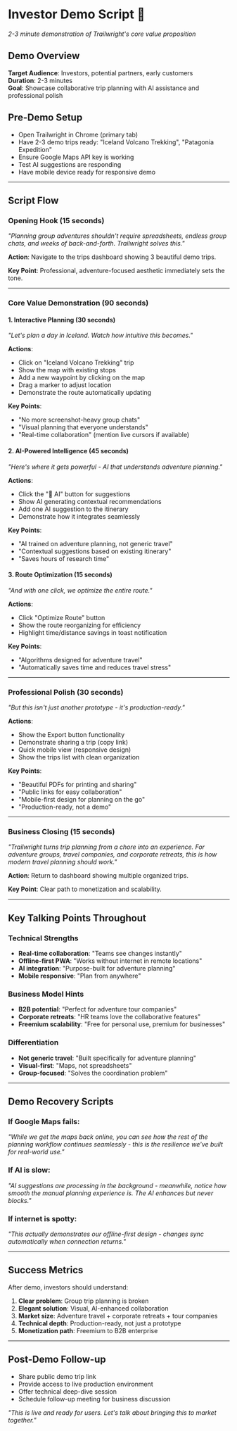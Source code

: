 # Investor Demo Script 🎯

*2-3 minute demonstration of Trailwright's core value proposition*

## Demo Overview
**Target Audience**: Investors, potential partners, early customers  
**Duration**: 2-3 minutes  
**Goal**: Showcase collaborative trip planning with AI assistance and professional polish

## Pre-Demo Setup
- Open Trailwright in Chrome (primary tab)
- Have 2-3 demo trips ready: "Iceland Volcano Trekking", "Patagonia Expedition"  
- Ensure Google Maps API key is working
- Test AI suggestions are responding
- Have mobile device ready for responsive demo

---

## Script Flow

### Opening Hook (15 seconds)
*"Planning group adventures shouldn't require spreadsheets, endless group chats, and weeks of back-and-forth. Trailwright solves this."*

**Action**: Navigate to the trips dashboard showing 3 beautiful demo trips.

**Key Point**: Professional, adventure-focused aesthetic immediately sets the tone.

---

### Core Value Demonstration (90 seconds)

#### 1. Interactive Planning (30 seconds)
*"Let's plan a day in Iceland. Watch how intuitive this becomes."*

**Actions**:
- Click on "Iceland Volcano Trekking" trip
- Show the map with existing stops
- Add a new waypoint by clicking on the map
- Drag a marker to adjust location
- Demonstrate the route automatically updating

**Key Points**:
- "No more screenshot-heavy group chats"
- "Visual planning that everyone understands"
- "Real-time collaboration" (mention live cursors if available)

#### 2. AI-Powered Intelligence (45 seconds)
*"Here's where it gets powerful - AI that understands adventure planning."*

**Actions**:
- Click the "🤖 AI" button for suggestions
- Show AI generating contextual recommendations
- Add one AI suggestion to the itinerary
- Demonstrate how it integrates seamlessly

**Key Points**:
- "AI trained on adventure planning, not generic travel"
- "Contextual suggestions based on existing itinerary"
- "Saves hours of research time"

#### 3. Route Optimization (15 seconds)
*"And with one click, we optimize the entire route."*

**Actions**:
- Click "Optimize Route" button
- Show the route reorganizing for efficiency
- Highlight time/distance savings in toast notification

**Key Points**:
- "Algorithms designed for adventure travel"
- "Automatically saves time and reduces travel stress"

---

### Professional Polish (30 seconds)
*"But this isn't just another prototype - it's production-ready."*

**Actions**:
- Show the Export button functionality
- Demonstrate sharing a trip (copy link)
- Quick mobile view (responsive design)
- Show the trips list with clean organization

**Key Points**:
- "Beautiful PDFs for printing and sharing"
- "Public links for easy collaboration"
- "Mobile-first design for planning on the go"
- "Production-ready, not a demo"

---

### Business Closing (15 seconds)
*"Trailwright turns trip planning from a chore into an experience. For adventure groups, travel companies, and corporate retreats, this is how modern travel planning should work."*

**Action**: Return to dashboard showing multiple organized trips.

**Key Point**: Clear path to monetization and scalability.

---

## Key Talking Points Throughout

### Technical Strengths
- **Real-time collaboration**: "Teams see changes instantly"
- **Offline-first PWA**: "Works without internet in remote locations"
- **AI integration**: "Purpose-built for adventure planning"
- **Mobile responsive**: "Plan from anywhere"

### Business Model Hints
- **B2B potential**: "Perfect for adventure tour companies"
- **Corporate retreats**: "HR teams love the collaborative features"
- **Freemium scalability**: "Free for personal use, premium for businesses"

### Differentiation
- **Not generic travel**: "Built specifically for adventure planning"
- **Visual-first**: "Maps, not spreadsheets"
- **Group-focused**: "Solves the coordination problem"

---

## Demo Recovery Scripts

### If Google Maps fails:
*"While we get the maps back online, you can see how the rest of the planning workflow continues seamlessly - this is the resilience we've built for real-world use."*

### If AI is slow:
*"AI suggestions are processing in the background - meanwhile, notice how smooth the manual planning experience is. The AI enhances but never blocks."*

### If internet is spotty:
*"This actually demonstrates our offline-first design - changes sync automatically when connection returns."*

---

## Success Metrics
After demo, investors should understand:

1. **Clear problem**: Group trip planning is broken
2. **Elegant solution**: Visual, AI-enhanced collaboration
3. **Market size**: Adventure travel + corporate retreats + tour companies
4. **Technical depth**: Production-ready, not just a prototype
5. **Monetization path**: Freemium to B2B enterprise

---

## Post-Demo Follow-up
- Share public demo trip link
- Provide access to live production environment
- Offer technical deep-dive session
- Schedule follow-up meeting for business discussion

*"This is live and ready for users. Let's talk about bringing this to market together."*